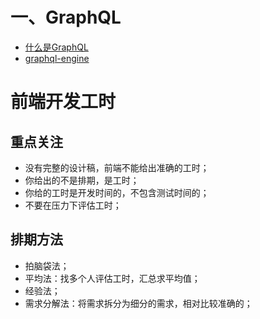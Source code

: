 # 一、GraphQL

- [什么是GraphQL](https://hasura.io/learn/zh/graphql/intro-graphql/introduction/)
- [graphql-engine](https://github.com/hasura/graphql-engine)


# 前端开发工时

## 重点关注

- 没有完整的设计稿，前端不能给出准确的工时；
- 你给出的不是排期，是工时；
- 你给的工时是开发时间的，不包含测试时间的；
- 不要在压力下评估工时；

## 排期方法

- 拍脑袋法；
- 平均法：找多个人评估工时，汇总求平均值；
- 经验法；
- 需求分解法：将需求拆分为细分的需求，相对比较准确的；